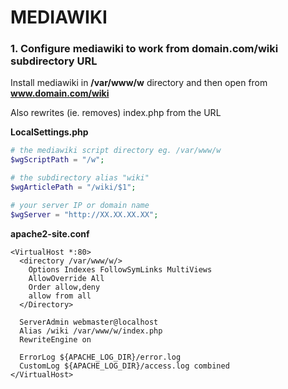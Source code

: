 # MEDIAWIKI

### 1. Configure mediawiki to work from domain.com/wiki subdirectory URL
Install mediawiki in **/var/www/w** directory and then open from **www.domain.com/wiki**

Also rewrites (ie. removes) index.php from the URL

**LocalSettings.php**
```php
# the mediawiki script directory eg. /var/www/w
$wgScriptPath = "/w";

# the subdirectory alias "wiki"
$wgArticlePath = "/wiki/$1";

# your server IP or domain name
$wgServer = "http://XX.XX.XX.XX";
```

**apache2-site.conf**
```
<VirtualHost *:80>
  <directory /var/www/w/>
    Options Indexes FollowSymLinks MultiViews
    AllowOverride All
    Order allow,deny
    allow from all
  </Directory>
  
  ServerAdmin webmaster@localhost
  Alias /wiki /var/www/w/index.php
  RewriteEngine on
  
  ErrorLog ${APACHE_LOG_DIR}/error.log
  CustomLog ${APACHE_LOG_DIR}/access.log combined
</VirtualHost>
```
